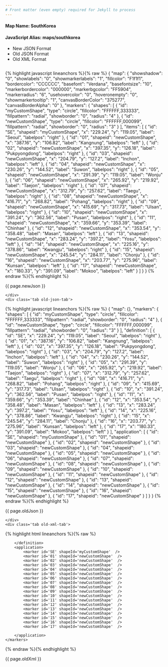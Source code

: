 ```yaml
---
# Front matter (even empty) required for Jekyll to process
---
```


#### Map Name: SouthKorea

#### JavaScript Alias: maps/southkorea


<ul class='code-tabs'>
    <li class='active'>
        <a data-toggle='new-json'>New JSON Format</a>
    </li>
    <li>
        <a data-toggle='old-json'>Old JSON Format</a>
    </li>
    <li>
        <a data-toggle='old-xml'>Old XML Format</a>
    </li>
</ul>
<div class='tab-content'>
    <pre class='plain-code'></pre>
    <div class='tab new-json-tab active'>
{% highlight javascript lineanchors %}{% raw %}
{
    "map": {
        "showshadow": "0",
        "showlabels": "0",
        "showmarkerlabels": "1",
        "fillcolor": "F1f1f1",
        "bordercolor": "CCCCCC",
        "basefont": "Verdana",
        "basefontsize": "10",
        "markerbordercolor": "000000",
        "markerbgcolor": "FF5904",
        "markerradius": "6",
        "usehovercolor": "0",
        "hoveronempty": "0",
        "showmarkertooltip": "1",
        "canvasBorderColor": "375277",
        "canvasBorderAlpha": "0"
    },
    "markers": {
        "shapes": [
            {
                "id": "myCustomShape",
                "type": "circle",
                "fillcolor": "FFFFFF,333333",
                "fillpattern": "radial",
                "showborder": "0",
                "radius": "4"
            },
            {
                "id": "newCustomShape",
                "type": "circle",
                "fillcolor": "FFFFFF,000099",
                "fillpattern": "radial",
                "showborder": "0",
                "radius": "3"
            }
        ],
        "items": [
            {
                "id": "SE",
                "shapeid": "myCustomShape",
                "x": "229.24",
                "y": "119.05",
                "label": "Seoul",
                "labelpos": "right"
            },
            {
                "id": "01",
                "shapeid": "newCustomShape",
                "x": "387.16",
                "y": "106.82",
                "label": "Kangnung",
                "labelpos": "left"
            },
            {
                "id": "02",
                "shapeid": "newCustomShape",
                "x": "397.35",
                "y": "126.18",
                "label": "Pukpyongdong",
                "labelpos": "right"
            },
            {
                "id": "03",
                "shapeid": "newCustomShape",
                "x": "204.79",
                "y": "127.2",
                "label": "Inchon",
                "labelpos": "left"
            },
            {
                "id": "04",
                "shapeid": "newCustomShape",
                "x": "230.26",
                "y": "144.52",
                "label": "Suwon",
                "labelpos": "right"
            },
            {
                "id": "05",
                "shapeid": "newCustomShape",
                "x": "291.39",
                "y": "119.05",
                "label": "Wonju"
            },
            {
                "id": "06",
                "shapeid": "newCustomShape",
                "x": "265.92",
                "y": "219.92",
                "label": "Taejon",
                "labelpos": "right"
            },
            {
                "id": "07",
                "shapeid": "newCustomShape",
                "x": "312.79",
                "y": "257.62",
                "label": "Taegu",
                "labelpos": "right"
            },
            {
                "id": "08",
                "shapeid": "newCustomShape",
                "x": "416.71",
                "y": "268.82",
                "label": "Pohang",
                "labelpos": "right"
            },
            {
                "id": "09",
                "shapeid": "newCustomShape",
                "x": "415.69",
                "y": "317.73",
                "label": "Ulsan",
                "labelpos": "right"
            },
            {
                "id": "10",
                "shapeid": "newCustomShape",
                "x": "391.24",
                "y": "362.56",
                "label": "Pusan",
                "labelpos": "right"
            },
            {
                "id": "11",
                "shapeid": "newCustomShape",
                "x": "359.66",
                "y": "353.39",
                "label": "Chinhae"
            },
            {
                "id": "12",
                "shapeid": "newCustomShape",
                "x": "353.54",
                "y": "358.48",
                "label": "Masan",
                "labelpos": "left"
            },
            {
                "id": "13",
                "shapeid": "newCustomShape",
                "x": "283.24",
                "y": "397.2",
                "label": "Yosu",
                "labelpos": "left"
            },
            {
                "id": "14",
                "shapeid": "newCustomShape",
                "x": "225.16",
                "y": "378.86",
                "label": "Kwangju",
                "labelpos": "right"
            },
            {
                "id": "15",
                "shapeid": "newCustomShape",
                "x": "245.54",
                "y": "284.11",
                "label": "Chonju"
            },
            {
                "id": "16",
                "shapeid": "newCustomShape",
                "x": "203.77",
                "y": "275.96",
                "label": "Kunsan",
                "labelpos": "left"
            },
            {
                "id": "17",
                "shapeid": "newCustomShape",
                "x": "180.33",
                "y": "391.09",
                "label": "Mokoo",
                "labelpos": "left"
            }
        ]
    }
}
{% endraw %}{% endhighlight %}


<p class='text-success'>{{ page.newJson }}</p>

    </div>
    <div class='tab old-json-tab'>
{% highlight javascript lineanchors %}{% raw %}
{
    "map": {},
    "markers": {
        "shapes": [
            {
                "id": "myCustomShape",
                "type": "circle",
                "fillcolor": "FFFFFF,333333",
                "fillpattern": "radial",
                "showborder": "0",
                "radius": "4"
            },
            {
                "id": "newCustomShape",
                "type": "circle",
                "fillcolor": "FFFFFF,000099",
                "fillpattern": "radial",
                "showborder": "0",
                "radius": "3"
            }
        ],
        "definition": [
            {
                "id": "SE",
                "x": "229.24",
                "y": "119.05",
                "label": "Seoul",
                "labelpos": "right"
            },
            {
                "id": "01",
                "x": "387.16",
                "y": "106.82",
                "label": "Kangnung",
                "labelpos": "left"
            },
            {
                "id": "02",
                "x": "397.35",
                "y": "126.18",
                "label": "Pukpyongdong",
                "labelpos": "right"
            },
            {
                "id": "03",
                "x": "204.79",
                "y": "127.2",
                "label": "Inchon",
                "labelpos": "left"
            },
            {
                "id": "04",
                "x": "230.26",
                "y": "144.52",
                "label": "Suwon",
                "labelpos": "right"
            },
            {
                "id": "05",
                "x": "291.39",
                "y": "119.05",
                "label": "Wonju"
            },
            {
                "id": "06",
                "x": "265.92",
                "y": "219.92",
                "label": "Taejon",
                "labelpos": "right"
            },
            {
                "id": "07",
                "x": "312.79",
                "y": "257.62",
                "label": "Taegu",
                "labelpos": "right"
            },
            {
                "id": "08",
                "x": "416.71",
                "y": "268.82",
                "label": "Pohang",
                "labelpos": "right"
            },
            {
                "id": "09",
                "x": "415.69",
                "y": "317.73",
                "label": "Ulsan",
                "labelpos": "right"
            },
            {
                "id": "10",
                "x": "391.24",
                "y": "362.56",
                "label": "Pusan",
                "labelpos": "right"
            },
            {
                "id": "11",
                "x": "359.66",
                "y": "353.39",
                "label": "Chinhae"
            },
            {
                "id": "12",
                "x": "353.54",
                "y": "358.48",
                "label": "Masan",
                "labelpos": "left"
            },
            {
                "id": "13",
                "x": "283.24",
                "y": "397.2",
                "label": "Yosu",
                "labelpos": "left"
            },
            {
                "id": "14",
                "x": "225.16",
                "y": "378.86",
                "label": "Kwangju",
                "labelpos": "right"
            },
            {
                "id": "15",
                "x": "245.54",
                "y": "284.11",
                "label": "Chonju"
            },
            {
                "id": "16",
                "x": "203.77",
                "y": "275.96",
                "label": "Kunsan",
                "labelpos": "left"
            },
            {
                "id": "17",
                "x": "180.33",
                "y": "391.09",
                "label": "Mokoo",
                "labelpos": "left"
            }
        ],
        "application": [
            {
                "id": "SE",
                "shapeid": "myCustomShape"
            },
            {
                "id": "01",
                "shapeid": "newCustomShape"
            },
            {
                "id": "02",
                "shapeid": "newCustomShape"
            },
            {
                "id": "03",
                "shapeid": "newCustomShape"
            },
            {
                "id": "04",
                "shapeid": "newCustomShape"
            },
            {
                "id": "05",
                "shapeid": "newCustomShape"
            },
            {
                "id": "06",
                "shapeid": "newCustomShape"
            },
            {
                "id": "07",
                "shapeid": "newCustomShape"
            },
            {
                "id": "08",
                "shapeid": "newCustomShape"
            },
            {
                "id": "09",
                "shapeid": "newCustomShape"
            },
            {
                "id": "10",
                "shapeid": "newCustomShape"
            },
            {
                "id": "11",
                "shapeid": "newCustomShape"
            },
            {
                "id": "12",
                "shapeid": "newCustomShape"
            },
            {
                "id": "13",
                "shapeid": "newCustomShape"
            },
            {
                "id": "14",
                "shapeid": "newCustomShape"
            },
            {
                "id": "15",
                "shapeid": "newCustomShape"
            },
            {
                "id": "16",
                "shapeid": "newCustomShape"
            },
            {
                "id": "17",
                "shapeid": "newCustomShape"
            }
        ]
    }
}
{% endraw %}{% endhighlight %}


<p class='text-success'>{{ page.oldJson }}</p>

    </div>
    <div class='tab old-xml-tab'>
{% highlight html lineanchors %}{% raw %}
<map>
	<markers>
	    <shapes>
		    <shape id='myCustomShape' type='circle' fillColor='FFFFFF,333333' fillPattern='radial' showBorder='0' radius='4'/>
			  <shape id='newCustomShape' type='circle' fillColor='FFFFFF,000099' fillPattern='radial' showBorder='0' radius='3'/>
		</shapes>
		<definition>
			<marker id='SE' x='229.24' y='119.05' label='Seoul' labelPos='right' />
			<marker id='01' x='387.16' y='106.82' label='Kangnung' labelPos='left'  />
			<marker id='02' x='397.35' y='126.18' label='Pukpyongdong' labelPos='right'  />
			<marker id='03' x='204.79' y='127.2' label='Inchon' labelPos='left'  />
			<marker id='04' x='230.26' y='144.52' label='Suwon' labelPos='right'  />
			<marker id='05' x='291.39' y='119.05' label='Wonju'  />
			<marker id='06' x='265.92' y='219.92' label='Taejon' labelPos='right'  />
			<marker id='07' x='312.79' y='257.62' label='Taegu' labelPos='right'  />
			<marker id='08' x='416.71' y='268.82' label='Pohang' labelPos='right'  />
			<marker id='09' x='415.69' y='317.73' label='Ulsan' labelPos='right'  />
			<marker id='10' x='391.24' y='362.56' label='Pusan' labelPos='right'  />
			<marker id='11' x='359.66' y='353.39' label='Chinhae'  />
			<marker id='12' x='353.54' y='358.48' label='Masan' labelPos='left'  />
			<marker id='13' x='283.24' y='397.2' label='Yosu' labelPos='left'  />
			<marker id='14' x='225.16' y='378.86' label='Kwangju' labelPos='right'  />
			<marker id='15' x='245.54' y='284.11' label='Chonju'  />
			<marker id='16' x='203.77' y='275.96' label='Kunsan' labelPos='left'  />
			<marker id='17' x='180.33' y='391.09' label='Mokoo' labelPos='left'  />

		</definition>
		<application>
			<marker id='SE' shapeId='myCustomShape'  />
			<marker id='01' shapeId='newCustomShape'  />
			<marker id='02' shapeId='newCustomShape'  />
			<marker id='03' shapeId='newCustomShape'  />
			<marker id='04' shapeId='newCustomShape'  />
			<marker id='05' shapeId='newCustomShape'  />
			<marker id='06' shapeId='newCustomShape'  />
			<marker id='07' shapeId='newCustomShape'  />
			<marker id='08' shapeId='newCustomShape'  />
			<marker id='09' shapeId='newCustomShape'  />
			<marker id='10' shapeId='newCustomShape'  />
			<marker id='11' shapeId='newCustomShape'  />
			<marker id='12' shapeId='newCustomShape'  />
			<marker id='13' shapeId='newCustomShape'  />
			<marker id='14' shapeId='newCustomShape'  />
			<marker id='15' shapeId='newCustomShape'  />
			<marker id='16' shapeId='newCustomShape'  />
			<marker id='17' shapeId='newCustomShape'  />

		</application>
	</markers>
</map>
{% endraw %}{% endhighlight %}

<p class='text-success'>{{ page.oldXml }}</p>

</div>
</div>
